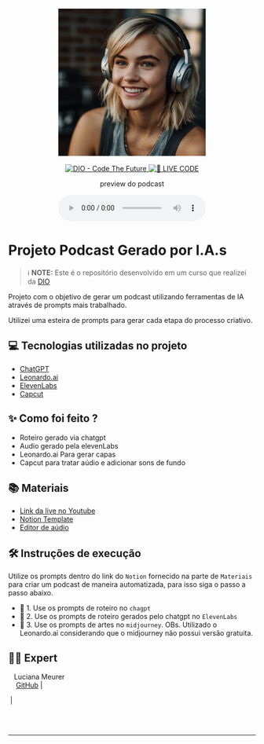 <p align="center">
<img 
    src=".//podcaster.jpg"
    width="300"
/>
</p>

<p align="center">
<a href="https://dio.me/">
    <img 
        src="https://img.shields.io/badge/DIO-Code_The_Future-28DA77?logo=youtube" 
        alt="DIO - Code The Future">
</a>
<a href="https://dio.me/">
<img 
    src="https://img.shields.io/badge/🔴_LIVE_CODE-FF5E72" 
    alt="🔴 LIVE CODE">
</a>
</p>

<p align="center">
    preview do podcast
</p>

<p align="center">
    <audio src="Podcast - Simplificando com IA_ Como a IA Torna o Lar Mais Prático.mp3" controls title="Podcast editado"></audio>
</p>

# Projeto Podcast Gerado por I.A.s


 > ℹ️ **NOTE:** Este é o repositório desenvolvido em um curso que realizei da [DIO](https://dio.me)

Projeto com o objetivo de gerar um podcast utilizando ferramentas de IA através de prompts mais trabalhado.

Utilizei uma esteira de prompts para gerar cada etapa do processo criativo.

## 💻 Tecnologias utilizadas no projeto

- [ChatGPT](https://chat.openai.com/) 
- [Leonardo.ai](https://app.leonardo.ai/image-generation)
- [ElevenLabs](https://beta.elevenlabs.io/)
- [Capcut](https://www.capcut.com/pt-br/)

## ✨ Como foi feito ?

- Roteiro gerado via chatgpt
- Audio gerado pela elevenLabs
- Leonardo.ai Para gerar capas
- Capcut para tratar aúdio e adicionar sons de fundo

## 📚 Materiais

- [Link da live no Youtube](https://www.youtube.com)
- [Notion Template](https://helpful-jump-17b.notion.site/PAS-Podcast-AI-Studio-210489e15d7a4a73b743bb159e45d06f?pvs=4)
- [Editor de aúdio](https://www.capcut.com/editor?from_page=landing_page&__action_from=picture_V%C3%ADdeos%20profissionais%20em%20minutos,%20n%C3%A3o%20em%20horas.)


## 🛠️ Instruções de execução

Utilize os prompts dentro do link do `Notion` fornecido na parte de `Materiais` para criar um podcast de maneira automatizada, para isso siga o passo a passo abaixo.

- 🤖 1. Use os prompts de roteiro no `chagpt`
- 🤖 2. Use os prompts de roteiro gerados pelo chatgpt no  `ElevenLabs`
- 🤖 3. Use os prompts de artes no `midjourney`. OBs. Utilizado o Leonardo.ai considerando que o midjourney não possui versão gratuita.


## 👨‍💻 Expert

<p>
     <p>&nbsp&nbsp&nbspLuciana Meurer<br>
    &nbsp&nbsp&nbsp
    <a href="https://github.com/Lucianameurer">
    GitHub</a>&nbsp;|&nbsp;
     
&nbsp;|&nbsp;</p>
</p>
<br/><br/>
<p>

---
